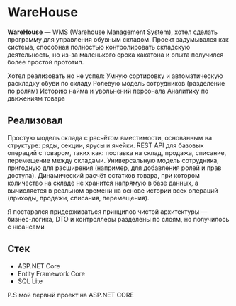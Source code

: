 # WareHouse

**WareHouse** — WMS (Warehouse Management System), хотел сделать программу для управления обувным складом. Проект задумывался как система, способная полностью контролировать складскую деятельность, но из-за маленького срока хакатона и опыта получился более простой прототип.

Хотел реализовать но не успел:
Умную сортировку и автоматическую раскладку обуви по складу
Ролевую модель сотрудников (разделение по ролям)
Историю найма и увольнений персонала
Аналитику по движениям товара

## Реализовал

Простую модель склада с расчётом вместимости, основанным на структуре: ряды, секции, ярусы и ячейки.
REST API для базовых операций с товаром, таких как:
поставка на склад,
продажа,
списание,
перемещение между складами.
Универсальную модель сотрудника, пригодную для расширения (например, для добавления ролей и прав доступа).
Динамический расчёт остатков товара, при котором количество на складе не хранится напрямую в базе данных, а вычисляется в реальном времени на основе истории всех операций (приходы, продажи, списания, перемещения).

Я постарался придерживаться принципов чистой архитектуры — бизнес-логика, DTO и контроллеры разделены по слоям, но получилось с нюансами

## Стек

- ASP.NET Core
- Entity Framework Core
- SQL Lite
  
P.S мой первый проект на ASP.NET CORE
